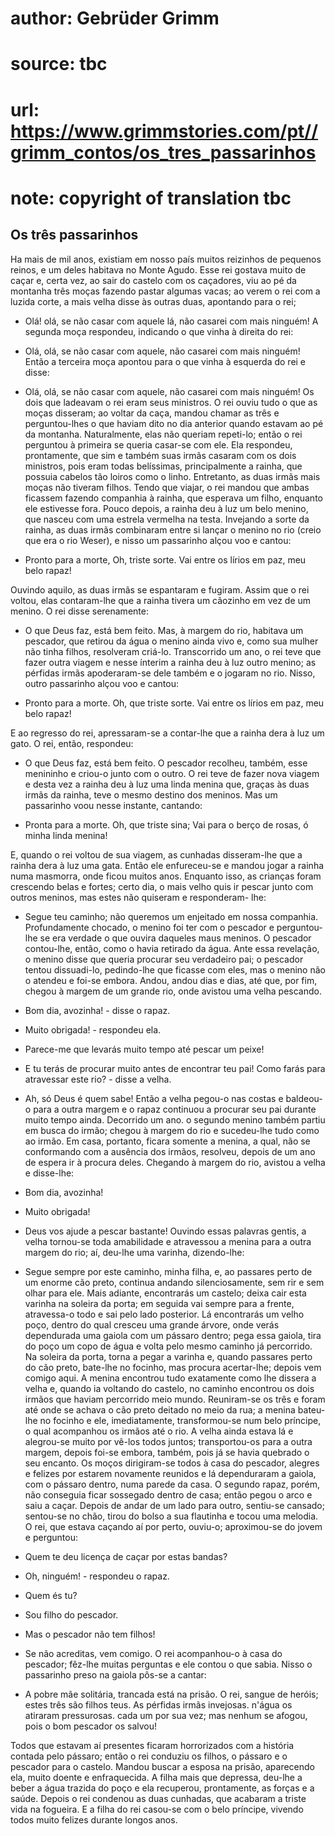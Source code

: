 # author: Gebrüder Grimm
# source: tbc
# url: https://www.grimmstories.com/pt//grimm_contos/os_tres_passarinhos
# note: copyright of translation tbc

## Os três passarinhos 

Ha mais de mil anos, existiam em nosso país muitos reizinhos de pequenos
reinos, e um deles habitava no Monte Agudo. Esse rei gostava muito de
caçar e, certa vez, ao sair do castelo com os caçadores, viu ao pé da
montanha três moças fazendo pastar algumas vacas; ao verem o rei com a
luzida corte, a mais velha disse às outras duas, apontando para o rei;
- Olá! olá, se não casar com aquele lá, não casarei com mais ninguém!
A segunda moça respondeu, indicando o que vinha à direita do rei:
- Olá, olá, se não casar com aquele, não casarei com mais ninguém!
Então a terceira moça apontou para o que vinha à esquerda do rei e
disse:
- Olá, olá, se não casar com aquele, não casarei com mais ninguém!
Os dois que ladeavam o rei eram seus ministros.
O rei ouviu tudo o que as moças disseram; ao voltar da caça, mandou
chamar as três e perguntou-lhes o que haviam dito no dia anterior quando
estavam ao pé da montanha. Naturalmente, elas não queriam repeti-lo;
então o rei perguntou à primeira se queria casar-se com ele. Ela
respondeu, prontamente, que sim e também suas irmãs casaram com os dois
ministros, pois eram todas belíssimas, principalmente a rainha, que
possuia cabelos tão loiros como o linho.
Entretanto, as duas irmãs mais moças não tiveram filhos. Tendo que
viajar, o rei mandou que ambas ficassem fazendo companhia à rainha, que
esperava um filho, enquanto ele estivesse fora.
Pouco depois, a rainha deu à luz um belo menino, que nasceu com uma
estrela vermelha na testa. Invejando a sorte da rainha, as duas irmãs
combinaram entre si lançar o menino no rio (creio que era o rio Weser),
e nisso um passarinho alçou voo e cantou:

- Pronto para a morte,
Oh, triste sorte.
Vai entre os lírios em paz,
meu belo rapaz!

Ouvindo aquilo, as duas irmãs se espantaram e fugiram. Assim que o rei
voltou, elas contaram-lhe que a rainha tivera um cãozinho em vez de um
menino. O rei disse serenamente:
- O que Deus faz, está bem feito.
Mas, à margem do rio, habitava um pescador, que retirou da água o menino
ainda vivo e, como sua mulher não tinha filhos, resolveram criá-lo.
Transcorrido um ano, o rei teve que fazer outra viagem e nesse ínterim a
rainha deu à luz outro menino; as pérfidas irmãs apoderaram-se dele
também e o jogaram no rio. Nisso, outro passarinho alçou voo e cantou:

- Pronto para a morte.
Oh, que triste sorte.
Vai entre os lírios em paz,
meu belo rapaz!

E ao regresso do rei, apressaram-se a contar-lhe que a rainha dera à luz
um gato. O rei, então, respondeu:
- O que Deus faz, está bem feito.
O pescador recolheu, também, esse menininho e criou-o junto com o
outro.
O rei teve de fazer nova viagem e desta vez a rainha deu à luz uma linda
menina que, graças às duas irmãs da rainha, teve o mesmo destino dos
meninos. Mas um passarinho voou nesse instante, cantando:

- Pronta para a morte.
Oh, que triste sina;
Vai para o berço de rosas,
ó minha linda menina!

E, quando o rei voltou de sua viagem, as cunhadas disseram-lhe que a
rainha dera à luz uma gata. Então ele enfureceu-se e mandou jogar a
rainha numa masmorra, onde ficou muitos anos.
Enquanto isso, as crianças foram crescendo belas e fortes; certo dia, o
mais velho quis ir pescar junto com outros meninos, mas estes não
quiseram e responderam- lhe:
- Segue teu caminho; não queremos um enjeitado em nossa companhia.
Profundamente chocado, o menino foi ter com o pescador e perguntou-lhe
se era verdade o que ouvira daqueles maus meninos. O pescador
contou-lhe, então, como o havia retirado da água. Ante essa revelação, o
menino disse que queria procurar seu verdadeiro pai; o pescador tentou
dissuadi-lo, pedindo-lhe que ficasse com eles, mas o menino não o
atendeu e foi-se embora.
Andou, andou dias e dias, até que, por fim, chegou à margem de um grande
rio, onde avistou uma velha pescando.
- Bom dia, avozinha! - disse o rapaz.
- Muito obrigada! - respondeu ela.
- Parece-me que levarás muito tempo até pescar um peixe!
- E tu terás de procurar muito antes de encontrar teu pai! Como farás
para atravessar este rio? - disse a velha.
- Ah, só Deus é quem sabe!
Então a velha pegou-o nas costas e baldeou-o para a outra margem e o
rapaz continuou a procurar seu pai durante muito tempo ainda.
Decorrido um ano. o segundo menino também partiu em busca do irmão;
chegou à margem do rio e sucedeu-lhe tudo como ao irmão. Em casa,
portanto, ficara somente a menina, a qual, não se conformando com a
ausência dos irmãos, resolveu, depois de um ano de espera ir à procura
deles. Chegando à margem do rio, avistou a velha e disse-lhe:
- Bom dia, avozinha!
- Muito obrigada!
- Deus vos ajude a pescar bastante!
Ouvindo essas palavras gentis, a velha tornou-se toda amabilidade e
atravessou a menina para a outra margem do rio; aí, deu-lhe uma varinha,
dizendo-lhe:
- Segue sempre por este caminho, minha filha, e, ao passares perto de um
enorme cão preto, continua andando silenciosamente, sem rir e sem olhar
para ele. Mais adiante, encontrarás um castelo; deixa cair esta varinha
na soleira da porta; em seguida vai sempre para a frente, atravessa-o
todo e sai pelo lado posterior. Lá encontrarás um velho poço, dentro do
qual cresceu uma grande árvore, onde verás dependurada uma gaiola com um
pássaro dentro; pega essa gaiola, tira do poço um copo de água e volta
pelo mesmo caminho já percorrido. Na soleira da porta, torna a pegar a
varinha e, quando passares perto do cão preto, bate-lhe no focinho, mas
procura acertar-lhe; depois vem comigo aqui.
A menina encontrou tudo exatamente como lhe dissera a velha e, quando ia
voltando do castelo, no caminho encontrou os dois irmãos que haviam
percorrido meio mundo. Reuniram-se os três e foram até onde se achava o
cão preto deitado no meio da rua; a menina bateu-lhe no focinho e ele,
imediatamente, transformou-se num belo príncipe, o qual acompanhou os
irmãos até o rio.
A velha ainda estava lá e alegrou-se muito por vê-los todos juntos;
transportou-os para a outra margem, depois foi-se embora, também, pois
já se havia quebrado o seu encanto. Os moços dirigiram-se todos à casa
do pescador, alegres e felizes por estarem novamente reunidos e lá
dependuraram a gaiola, com o pássaro dentro, numa parede da casa.
O segundo rapaz, porém, não conseguia ficar sossegado dentro de casa;
então pegou o arco e saiu a caçar. Depois de andar de um lado para
outro, sentiu-se cansado; sentou-se no chão, tirou do bolso a sua
flautinha e tocou uma melodia. O rei, que estava caçando aí por perto,
ouviu-o; aproximou-se do jovem e perguntou:
- Quem te deu licença de caçar por estas bandas?
- Oh, ninguém! - respondeu o rapaz.
- Quem és tu?
- Sou filho do pescador.
- Mas o pescador não tem filhos!
- Se não acreditas, vem comigo.
O rei acompanhou-o à casa do pescador; fêz-lhe muitas perguntas e ele
contou o que sabia. Nisso o passarinho preso na gaiola pôs-se a cantar:

- A pobre mãe solitária,
trancada está na prisão.
O rei, sangue de heróis;
estes três são filhos teus.
As pérfidas irmãs invejosas.
n'água os atiraram pressurosas.
cada um por sua vez;
mas nenhum se afogou,
pois o bom pescador os salvou!

Todos que estavam aí presentes ficaram horrorizados com a história
contada pelo pássaro; então o rei conduziu os filhos, o pássaro e o
pescador para o castelo. Mandou buscar a esposa na prisão, aparecendo
ela, muito doente e enfraquecida. A filha mais que depressa, deu-lhe a
beber a água trazida do poço e ela recuperou, prontamente, as forças e a
saúde.
Depois o rei condenou as duas cunhadas, que acabaram a triste vida na
fogueira.
E a filha do rei casou-se com o belo príncipe, vivendo todos muito
felizes durante longos anos.
